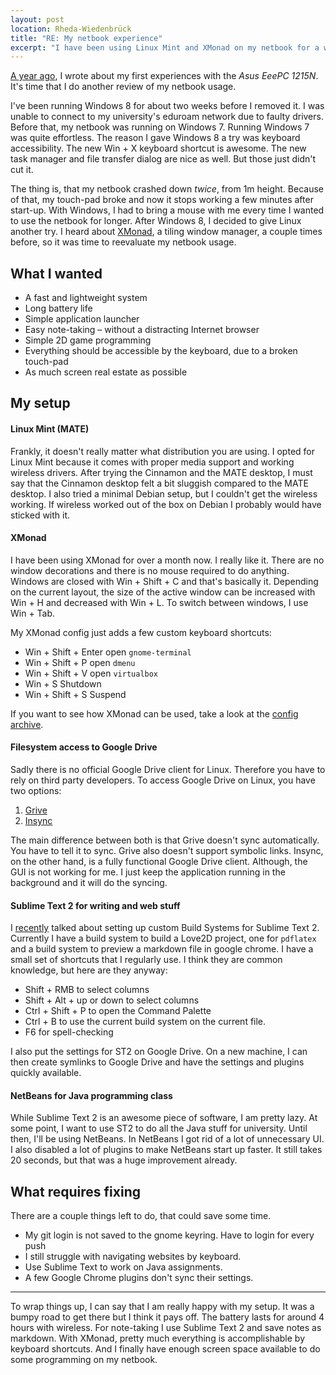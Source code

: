 ```yaml
---
layout: post
location: Rheda-Wiedenbrück
title: "RE: My netbook experience"
excerpt: "I have been using Linux Mint and XMonad on my netbook for a while now. This is a review of how I ended up with my current setup and what is left to improve."
---
```


[A year ago](http://phansch.net/2012/01/01/my-netbook-experience/), I wrote about my first experiences with the *Asus EeePC 1215N*. It's time that I do another review of my netbook usage.

I've been running Windows 8 for about two weeks before I removed it. I was unable to connect to my university's eduroam network due to faulty drivers. 
Before that, my netbook was running on Windows 7. Running Windows 7 was quite effortless. The reason I gave Windows 8 a try was keyboard accessibility. The new <span class="key">Win</span> + <span class="key">X</span> keyboard shortcut is awesome. The new task manager and file transfer dialog are nice as well. But those just didn't cut it.

The thing is, that my netbook crashed down *twice*, from 1m height. Because of that, my touch-pad broke and now it stops working a few minutes after start-up. With Windows, I had to bring a mouse with me every time I wanted to use the netbook for longer.
After Windows 8, I decided to give Linux another try. I heard about [XMonad](http://xmonad.org), a tiling window manager, a couple times before, so it was time to reevaluate my netbook usage.


What I wanted
-------------

 * A fast and lightweight system
 * Long battery life
 * Simple application launcher
 * Easy note-taking – without a distracting Internet browser
 * Simple 2D game programming
 * Everything should be accessible by the keyboard, due to a broken touch-pad
 * As much screen real estate as possible

My setup
--------

#### Linux Mint (MATE)
Frankly, it doesn't really matter what distribution you are using. I opted for Linux Mint because it comes with proper media support and working wireless drivers. After trying the Cinnamon and the MATE desktop, I must say that the Cinnamon desktop felt a bit sluggish compared to the MATE desktop.
I also tried a minimal Debian setup, but I couldn't get the wireless working. If wireless worked out of the box on Debian I probably would have sticked with it.

#### XMonad

I have been using XMonad for over a month now. I really like it. There are no window decorations and there is no mouse required to do anything.
Windows are closed with <span class="key">Win</span> + <span class="key">Shift</span> + <span class="key">C</span> and that's basically it. Depending on the current layout, the size of the active window can be increased with <span class="key">Win</span> + <span class="key">H</span> and decreased with <span class="key">Win</span> + <span class="key">L</span>. To switch between windows, I use <span class="key">Win</span> + <span class="key">Tab</span>.

My XMonad config just adds a few custom keyboard shortcuts:

 * <span class="key">Win</span> + <span class="key">Shift</span> + <span class="key">Enter</span> open `gnome-terminal`
 * <span class="key">Win</span> + <span class="key">Shift</span> + <span class="key">P</span> open `dmenu`
 * <span class="key">Win</span> + <span class="key">Shift</span> + <span class="key">V</span> open `virtualbox`
 * <span class="key">Win</span> + <span class="key">S</span> Shutdown 
 * <span class="key">Win</span> + <span class="key">Shift</span> + <span class="key">S</span> Suspend

If you want to see how XMonad can be used, take a look at the [config archive](http://www.haskell.org/haskellwiki/Xmonad/Config_archive#Configs_for_the_current_XMonad_release_.280.9..2A.29).

#### Filesystem access to Google Drive

Sadly there is no official Google Drive client for Linux. Therefore you have to rely on third party developers. 
To access Google Drive on Linux, you have two options:

 1. [Grive](https://github.com/Grive/grive)
 2. [Insync](https://www.insynchq.com/)

The main difference between both is that Grive doesn't sync automatically. You have to tell it to sync. Grive also doesn't support symbolic links.
Insync, on the other hand, is a fully functional Google Drive client. Although, the GUI is not working for me. I just keep the application running in the background and it will do the syncing. 


#### Sublime Text 2 for writing and web stuff
 
I [recently](http://phansch.net/2012/12/12/running-love2d-from-sublimetext2-on-windows) talked about setting up custom Build Systems for Sublime Text 2. Currently I have a build system to build a Love2D project, one for `pdflatex` and a build system to preview a markdown file in google chrome. I have a small set of shortcuts that I regularly use. I think they are common knowledge, but here are they anyway:

 * <span class="key">Shift</span> + <span class="key" title="Right Mouse Button">RMB</span> to select columns
 * <span class="key">Shift</span> + <span class="key">Alt</span> + <span class="key">up</span> or <span class="key">down</span> to select columns
 * <span class="key">Ctrl</span> + <span class="key">Shift</span> + <span class="key">P</span> to open the Command Palette
 * <span class="key">Ctrl</span> + <span class="key">B</span> to use the current build system on the current file.
 * <span class="key">F6</span> for spell-checking

I also put the settings for ST2 on Google Drive. On a new machine, I can then create symlinks to Google Drive and have the settings and plugins quickly available.

#### NetBeans for Java programming class

While Sublime Text 2 is an awesome piece of software, I am pretty lazy. At some point, I want to use ST2 to do all the Java stuff for university.
Until then, I'll be using NetBeans. In NetBeans I got rid of a lot of unnecessary UI. I also disabled a lot of plugins to make NetBeans start up faster. It still takes 20 seconds, but that was a huge improvement already.

What requires fixing
--------------------
There are a couple things left to do, that could save some time. 

 * My git login is not saved to the gnome keyring. Have to login for every push
 * I still struggle with navigating websites by keyboard. 
 * Use Sublime Text to work on Java assignments.
 * A few Google Chrome plugins don't sync their settings.

-----

To wrap things up, I can say that I am really happy with my setup. It was a bumpy road to get there but I think it pays off. The battery lasts for around 4 hours with wireless. For note-taking I use Sublime Text 2 and save notes as markdown. With XMonad, pretty much everything is accomplishable by keyboard shortcuts. And I finally have enough screen space available to do some programming on my netbook.
